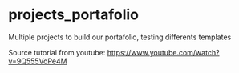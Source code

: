 # projects_portafolio
Multiple projects to build our portafolio, testing differents templates

Source tutorial from youtube: https://www.youtube.com/watch?v=9Q555VoPe4M

